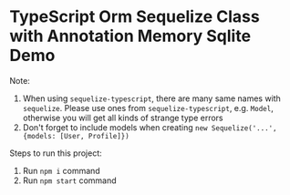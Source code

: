 TypeScript Orm Sequelize Class with Annotation Memory Sqlite Demo
==================================

Note: 
1. When using `sequelize-typescript`, there are many same names with `sequelize`. Please use ones
from `sequelize-typescript`, e.g. `Model`, otherwise you will get all kinds of strange type errors
2. Don't forget to include models when creating `new Sequelize('...', {models: [User, Profile]})`


Steps to run this project:

1. Run `npm i` command
2. Run `npm start` command
